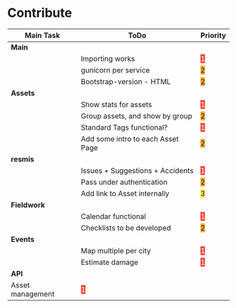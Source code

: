 # Contribute


| Main Task | ToDo | Priority |
| --------- | ---- | -------- |
| **Main** | | |
| | Importing works | <span style="background-color:#F44336; color:white">1</span> |
| | gunicorn per service | <span style="background-color:#FFA726">2</span> |
| | Bootstrap-version - HTML | <span style="background-color:#FFA726">2</span> |
| **Assets** | | |
| | Show stats for assets | <span style="background-color:#F44336; color:white">1</span> |
| | Group assets, and show by group | <span style="background-color:#FFA726">2</span> |
| | Standard Tags functional? | <span style="background-color:#F44336; color:white">1</span> |
| | Add some intro to each Asset Page | <span style="background-color:#FFA726">2</span> |
| **resmis** | | |
| | Issues + Suggestions + Accidents | <span style="background-color:#F44336; color:white">1</span> |
| | Pass under authentication | <span style="background-color:#FFA726">2</span> |
| | Add link to Asset internally | <span style="background-color:#FFEB3B">3</span> |
| **Fieldwork** | | |
| | Calendar functional | <span style="background-color:#F44336; color:white">1</span> |
| | Checklists to be developed | <span style="background-color:#FFA726">2</span> |
| **Events** | | |
| | Map multiple per city | <span style="background-color:#F44336; color:white">1</span> |
| | Estimate damage | <span style="background-color:#F44336; color:white">1</span> |
| **API** | |||
| Asset management | <span style="background-color:#F44336; color:white">1</span> |
